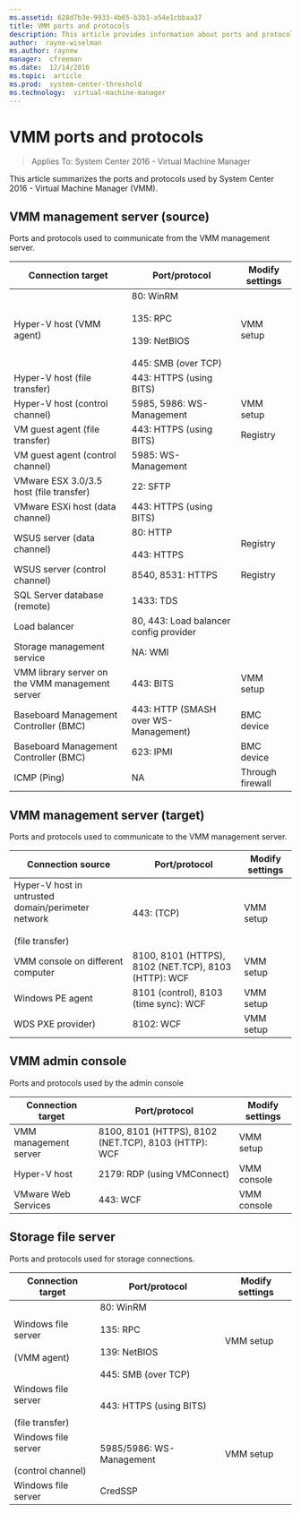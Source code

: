 ```yaml
---
ms.assetid: 628d7b3e-9933-4b65-b3b1-a54e1cbbaa37
title: VMM ports and protocols
description: This article provides information about ports and protocols used in a VMM 2016 deployment
author:  rayne-wiselman
ms.author: raynew
manager:  cfreeman
ms.date:  12/14/2016
ms.topic:  article
ms.prod:  system-center-threshold
ms.technology:  virtual-machine-manager
---
```


# VMM ports and protocols

>Applies To: System Center 2016 - Virtual Machine Manager

This article summarizes the ports and protocols used by System Center 2016 - Virtual Machine Manager (VMM).

## VMM management server (source)

Ports and protocols used to communicate from the VMM management server.

**Connection target** |  **Port/protocol** | **Modify settings**
--- | --- | ---
Hyper-V host (VMM agent) | 80: WinRM<br/><br/> 135: RPC<br/><br/> 139: NetBIOS<br/><br/> 445: SMB (over TCP) | VMM setup
Hyper-V host (file transfer) | 443: HTTPS (using BITS) |
Hyper-V host (control channel) | 5985, 5986: WS-Management | VMM setup
VM guest agent (file transfer) | 443: HTTPS (using BITS) | Registry
VM guest agent (control channel) | 5985: WS-Management |
VMware ESX 3.0/3.5 host (file transfer) | 22: SFTP |
VMware ESXi host (data channel) | 443: HTTPS (using BITS) |
WSUS server (data channel) | 80: HTTP<br/><br/> 443: HTTPS | Registry
WSUS server (control channel) | 8540, 8531: HTTPS | Registry
SQL Server database (remote) | 1433: TDS |
Load balancer | 80, 443: Load balancer config provider |
Storage management service | NA: WMI |
VMM library server on the VMM management server | 443: BITS | VMM setup
Baseboard Management Controller (BMC) | 443: HTTP (SMASH over WS-Management) | BMC device
Baseboard Management Controller (BMC) | 623: IPMI | BMC device
ICMP (Ping) | NA | Through firewall

## VMM management server (target)

Ports and protocols used to communicate to the VMM management server.

**Connection source** |  **Port/protocol** | **Modify settings**
--- | --- | ---
Hyper-V host in untrusted domain/perimeter network<br/><br/> (file transfer) | 443: (TCP) | VMM setup
VMM console on different computer | 8100, 8101 (HTTPS), 8102 (NET.TCP), 8103 (HTTP): WCF | VMM setup
Windows PE agent | 8101 (control), 8103 (time sync): WCF | VMM setup
WDS PXE provider) | 8102: WCF | VMM setup


## VMM admin console

Ports and protocols used by the admin console

**Connection target** |  **Port/protocol** | **Modify settings**
--- | --- | ---
VMM management server | 8100, 8101 (HTTPS), 8102 (NET.TCP), 8103 (HTTP): WCF | VMM setup
Hyper-V host | 2179: RDP (using VMConnect) | VMM console
VMware Web Services | 443: WCF | VMM console

## Storage file server

Ports and protocols used for storage connections.

**Connection target** |  **Port/protocol** | **Modify settings**
--- | --- | ---
Windows file server<br/><br/> (VMM agent) | 80: WinRM<br/><br/> 135: RPC<br/><br/> 139: NetBIOS<br/><br/> 445: SMB (over TCP) | VMM setup
Windows file server<br/><br/> (file transfer) | 443: HTTPS (using BITS) |
Windows file server<br/><br/> (control channel) | 5985/5986: WS-Management | VMM setup
Windows file server | CredSSP |
